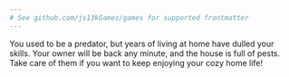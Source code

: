```yaml
---
# See github.com/js13kGames/games for supported frontmatter
---
```

You used to be a predator, but years of living at home have dulled your skills. Your owner will be back any minute, and the house is full of pests. Take care of them if you want to keep enjoying your cozy home life!